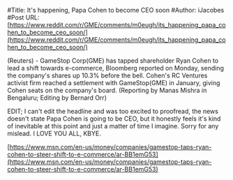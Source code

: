 #Title: It's happening, Papa Cohen to become CEO soon
#Author: iJacobes
#Post URL: [https://www.reddit.com/r/GME/comments/m0eugh/its_happening_papa_cohen_to_become_ceo_soon/](https://www.reddit.com/r/GME/comments/m0eugh/its_happening_papa_cohen_to_become_ceo_soon/)


(Reuters) - GameStop  Corp(GME) has tapped shareholder Ryan Cohen to  lead a shift towards e-commerce, Bloomberg reported on Monday,  sending the company's shares up 10.3% before the bell.  Cohen's RC Ventures activist firm reached a settlement with GameStop(GME) in January, giving  Cohen seats on the company's board.  (Reporting by Manas Mishra in Bengaluru; Editing by  Bernard Orr)

EDIT; I can't edit the headline and was too excited to proofread, the news doesn't state Papa Cohen is going to be CEO, but it honestly feels it's kind of inevitable at this point and just a matter of time I imagine. Sorry for any mislead. I LOVE YOU ALL, KBYE.

[https://www.msn.com/en-us/money/companies/gamestop-taps-ryan-cohen-to-steer-shift-to-e-commerce/ar-BB1emG53](https://www.msn.com/en-us/money/companies/gamestop-taps-ryan-cohen-to-steer-shift-to-e-commerce/ar-BB1emG53)